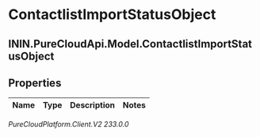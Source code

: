 # ContactlistImportStatusObject

## ININ.PureCloudApi.Model.ContactlistImportStatusObject

## Properties

|Name | Type | Description | Notes|
|------------ | ------------- | ------------- | -------------|



_PureCloudPlatform.Client.V2 233.0.0_
